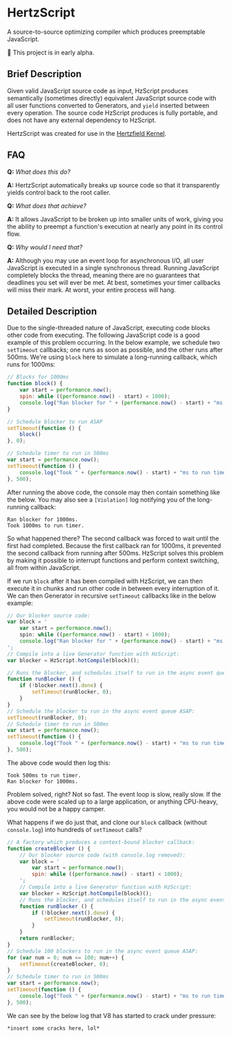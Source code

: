 # HertzScript
A source-to-source optimizing compiler which produces preemptable JavaScript.

:seedling: This project is in early alpha.

## Brief Description

Given valid JavaScript source code as input, HzScript produces semantically (sometimes directly) equivalent JavaScript source code with all user functions converted to Generators, and `yield` inserted between every operation. The source code HzScript produces is fully portable, and does not have any external dependency to HzScript.

HertzScript was created for use in the [Hertzfield Kernel](https://github.com/Floofies/hertzfield-kernel).

## FAQ

**Q:** *What does this do?*

**A:**  HertzScript automatically breaks up source code so that it transparently yields control back to the root caller.

**Q:** *What does that achieve?*

**A:** It allows JavaScript to be broken up into smaller units of work, giving you the ability to preempt a function's execution at nearly any point in its control flow.

**Q:** *Why would I need that?*

**A:** Although you may use an event loop for asynchronous I/O, all user JavaScript is executed in a single synchronous thread. Running JavaScript completely blocks the thread, meaning there are no guarantees that deadlines you set will ever be met. At best, sometimes your timer callbacks will miss their mark. At worst, your entire process will hang.

## Detailed Description

Due to the single-threaded nature of JavaScript, executing code blocks other code from executing. The following JavaScript code is a good example of this problem occurring. In the below example, we schedule two `setTimeout` callbacks; one runs as soon as possible, and the other runs after 500ms. We're using `block` here to simulate a long-running callback, which runs for 1000ms:

```JavaScript
// Blocks for 1000ms
function block() {
	var start = performance.now();
	spin: while ((performance.now() - start) < 1000);
	console.log("Ran blocker for " + (performance.now() - start) + "ms.");
}

// Schedule blocker to run ASAP
setTimeout(function () {
	block()
}, 0);

// Schedule timer to run in 500ms
var start = performance.now();
setTimeout(function () {
	console.log("Took " + (performance.now() - start) + "ms to run timer.")
}, 500);
```

After running the above code, the console may then contain something like the below. You may also see a `[Violation]` log notifying you of the long-running callback:

```
Ran blocker for 1000ms.
Took 1000ms to run timer.
```

So what happened there? The second callback was forced to wait until the first had completed. Because the first callback ran for 1000ms, it prevented the second callback from running after 500ms. HzScript solves this problem by making it possible to interrupt functions and perform context switching, all from within JavaScript.

If we run `block` after it has been compiled with HzScript, we can then execute it in chunks and run other code in between every interruption of it. We can then Generator in recursive `setTimeout` callbacks like in the below example:

```JavaScript
// Our blocker source code:
var block = '
	var start = performance.now();
	spin: while ((performance.now() - start) < 1000);
	console.log("Ran blocker for " + (performance.now() - start) + "ms.");
';
// Compile into a live Generator function with HzScript:
var blocker = HzScript.hotCompile(block)();

// Runs the blocker, and schedules itself to run in the async event queue ASAP:
function runBlocker () {
	if (!blocker.next().done) {
		setTimeout(runBlocker, 0);
	}
}
// Schedule the blocker to run in the async event queue ASAP:
setTimeout(runBlocker, 0);
// Schedule timer to run in 500ms
var start = performance.now();
setTimeout(function () {
	console.log("Took " + (performance.now() - start) + "ms to run timer.")
}, 500);
```

The above code would then log this:
```
Took 500ms to run timer.
Ran blocker for 1000ms.
```

Problem solved, right? Not so fast. The event loop is slow, really slow. If the above code were scaled up to a large application, or anything CPU-heavy, you would not be a happy camper.

What happens if we do just that, and clone our `block` callback (without `console.log`) into hundreds of `setTimeout` calls?

```JavaScript
// A factory which produces a context-bound blocker callback:
function createBlocker () {
	// Our blocker source code (with console.log removed):
	var block = '
		var start = performance.now();
		spin: while ((performance.now() - start) < 1000);
	';
	// Compile into a live Generator function with HzScript:
	var blocker = HzScript.hotCompile(block)();
	// Runs the blocker, and schedules itself to run in the async event queue ASAP:
	function runBlocker () {
		if (!blocker.next().done) {
			setTimeout(runBlocker, 0);
		}
	}
	return runBlocker;
}
// Schedule 100 blockers to run in the async event queue ASAP:
for (var num = 0; num <= 100; num++) {
	setTimeout(createBlocker, 0);
}
// Schedule timer to run in 500ms
var start = performance.now();
setTimeout(function () {
	console.log("Took " + (performance.now() - start) + "ms to run timer.")
}, 500);
```

We can see by the below log that V8 has started to crack under pressure:
```
*insert some cracks here, lol*
```